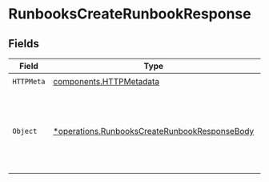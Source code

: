 # RunbooksCreateRunbookResponse


## Fields

| Field                                                                                                         | Type                                                                                                          | Required                                                                                                      | Description                                                                                                   |
| ------------------------------------------------------------------------------------------------------------- | ------------------------------------------------------------------------------------------------------------- | ------------------------------------------------------------------------------------------------------------- | ------------------------------------------------------------------------------------------------------------- |
| `HTTPMeta`                                                                                                    | [components.HTTPMetadata](../../models/components/httpmetadata.md)                                            | :heavy_check_mark:                                                                                            | N/A                                                                                                           |
| `Object`                                                                                                      | [*operations.RunbooksCreateRunbookResponseBody](../../models/operations/runbookscreaterunbookresponsebody.md) | :heavy_minus_sign:                                                                                            | The request has succeeded and a new resource has been created as a result.                                    |